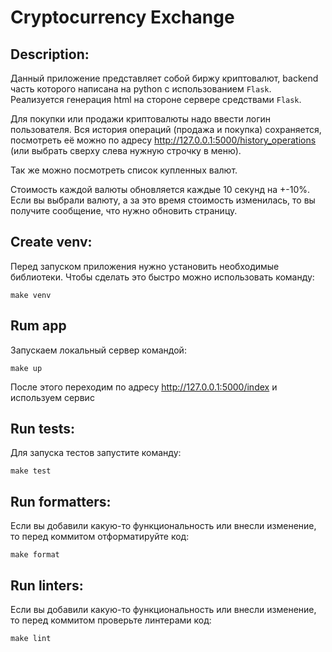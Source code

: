 # Cryptocurrency Exchange

## Description:

Данный приложение представляет собой биржу криптовалют, backend часть которого написана на python с использованием `Flask`. Реализуется генерация html на стороне сервере средствами `Flask`.

Для покупки или продажи криптовалюты надо ввести логин пользователя. Вся история операций (продажа и покупка) сохраняется, посмотреть её можно по адресу http://127.0.0.1:5000/history_operations (или выбрать сверху слева нужную строчку в меню).

Так же можно посмотреть список купленных валют.

Стоимость каждой валюты обновляется каждые 10 секунд на +-10%. Если вы выбрали валюту, а за это время стоимость изменилась, то вы получите сообщение, что нужно обновить страницу.

## Create venv:

Перед запуском приложения нужно установить необходимые библиотеки. Чтобы сделать это быстро можно использовать команду:

```
make venv
```

## Rum app

Запускаем локальный сервер командой:

```
make up
```

После этого переходим по адресу http://127.0.0.1:5000/index и используем сервис


## Run tests:

Для запуска тестов запустите команду:

```
make test
```

## Run formatters:

Если вы добавили какую-то функциональность или внесли изменение, то перед коммитом отформатируйте код:

```
make format
```

## Run linters:

Если вы добавили какую-то функциональность или внесли изменение, то перед коммитом проверьте линтерами код:

```
make lint
```
